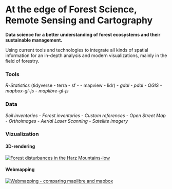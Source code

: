 # At the edge of Forest Science, Remote Sensing and Cartography

__Data science for a better understanding of forest ecosystems and their sustainable management.__

Using current tools and technologies to integrate all kinds of spatial information for an in-depth analysis and modern visualizations, mainly in the field of forestry.

### Tools

_R-Statistics_ (tidyverse - terra - sf - - mapview - lidr) - _gdal_ - _pdal_ - _QGIS_ - _mapbox-gl-js_ - _maplibre-gl-js_

### Data
_Soil inventories_ - _Forest inventories_ - _Custom references_ - _Open Street Map_ - _Orthoimages_ - _Aerial Laser Scanning_ - _Satellite imagery_


### Vizualization

#### 3D-rendering
[![Forest disturbances in the Harz Mountains-low](https://user-images.githubusercontent.com/41429613/161536025-9189adbd-1ea9-48de-b1f6-5e3a260962ea.gif)](https://vimeo.com/695655515)


#### Webmapping
[![Webmapping - comparing maplibre and mapbox](https://i.vimeocdn.com/video/1442046742-25d2a16b082fd4bedfc51ec2795efaf12330248190f4c6827a0730200d08ddd9-d_1280x720)](https://vimeo.com/715499505)



<a rel="me" href="https://fosstodon.org/@JensWiesehahn"></a>
